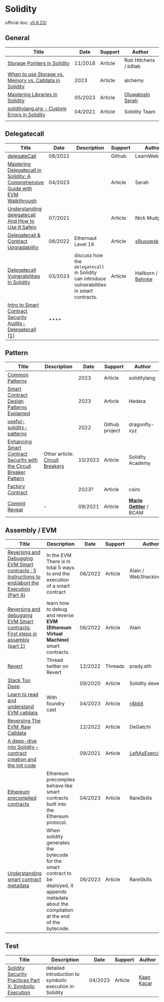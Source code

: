 # Solidity

official doc: [v0.8.23/](https://docs.soliditylang.org/en/v0.8.23/)

## General

| Title                                                        | Date    | Support | Author                                                       |
| ------------------------------------------------------------ | ------- | ------- | ------------------------------------------------------------ |
| [Storage Pointers in Solidity](https://blog.b9lab.com/storage-pointers-in-solidity-7dcfaa536089) | 11/2018 | Article | Rob Hitchens / b9lab                                         |
| [When to use Storage vs. Memory vs. Calldata in Solidity](https://docs.alchemy.com/docs/when-to-use-storage-vs-memory-vs-calldata-in-solidity) | 2023    | Article | alchemy                                                      |
| [Mastering Libraries In Solidity](https://medium.com/@ajaotosinserah/mastering-libraries-in-solidity-36d783409dfc) | 05/2023 | Article | [Oluwatosin Serah](https://medium.com/@ajaotosinserah?source=post_page-----36d783409dfc--------------------------------) |
| [soliditylang.org - Custom Errors in Solidity](https://soliditylang.org/blog/2021/04/21/custom-errors/) | 04/2021 | Article | Solidity Team                                                |
|                                                              |         |         |                                                              |





## Delegatecall

| Title                                                        | Date    | Description                                                  | Support | Author                                                       |
| ------------------------------------------------------------ | ------- | ------------------------------------------------------------ | ------- | ------------------------------------------------------------ |
| [delegateCall](https://github.com/LearnWeb3DAO/Delegate-Call) | 08/2022 |                                                              | Github  | LearnWeb3Dao                                                 |
| [Mastering Delegatecall in Solidity: A Comprehensive Guide with EVM Walkthrough](https://medium.com/@ajaotosinserah/mastering-delegatecall-in-solidity-a-comprehensive-guide-with-evm-walkthrough-6ddf027175c7) | 04/2023 |                                                              | Article | Serah                                                        |
| [Understanding delegatecall And How to Use It Safely](https://eip2535diamonds.substack.com/p/understanding-delegatecall-and-how) | 07/2021 |                                                              | Article | Nick Mudge                                                   |
| [Delegatecall & Contract Upgradability](https://journal0xrusowsky.substack.com/p/delegatecall-and-contract-upgradability) | 08/2022 | Ethernaut Level 16                                           | Article | [xRusowsky](https://substack.com/profile/46892425-0xrusowsky) |
| [Delegatecall Vulnerabilities In Solidity](https://www.halborn.com/blog/post/delegatecall-vulnerabilities-in-solidity) | 03/2023 | discuss how the `delegatecall` in Solidity can introduce vulnerabilities in smart contracts. | Article | Hallborn / [Rob Behnke](https://www.halborn.com/blog/author/rob-behnke) |
| [Intro to Smart Contract Security Audits- Delegatecall (1) ](https://slowmist.medium.com/c-delegatecall-i-c55c911ec2d0) | ****    |                                                              |         |                                                              |



## Pattern

| Title                                                        | Description                                                  | Date    | Support        | Author                                                       |
| ------------------------------------------------------------ | ------------------------------------------------------------ | ------- | -------------- | ------------------------------------------------------------ |
| [Common Patterns](https://docs.soliditylang.org/en/latest/common-patterns.html) |                                                              | 2023    | Article        | soliditylang                                                 |
| [Smart Contract Design Patterns Explained](https://hedera.com/learning/smart-contracts/smart-contract-design-patterns) |                                                              | 2023    | Article        | Hedera                                                       |
| [useful-solidity-patterns](https://github.com/dragonfly-xyz/useful-solidity-patterns) |                                                              | 2022    | Github project | dragonfly-xyz                                                |
| [Enhancing Smart Contract Security with the Circuit Breaker Pattern](https://medium.com/@solidity101/%EF%B8%8F-enhancing-smart-contract-security-with-the-circuit-breaker-pattern-90c86d57c5ab) | Other article: [Circuit Breakers](https://consensys.github.io/smart-contract-best-practices/development-recommendations/precautions/circuit-breakers/) | 10/2023 | Article        | Solidity Academy                                             |
| [Factory Contract](https://research.csiro.au/blockchainpatterns/general-patterns/contract-structural-patterns/factory-contract/) |                                                              | 2023?   | Article        | csiro                                                        |
| [Commit Reveal](https://blockchain-academy.hs-mittweida.de/courses/solidity-coding-beginners-to-intermediate/lessons/solidity-11-coding-patterns/topic/commit-reveal/) | -                                                            | 09/2021 | Article        | [**Mario Oettler**](https://blockchain-academy.hs-mittweida.de/author/oettlerhs-mittweida-de/) / BCAM |



## Assembly / EVM

| Title                                                        | Description                                                  | Date    | Support | Author                                        |
| ------------------------------------------------------------ | ------------------------------------------------------------ | ------- | ------- | --------------------------------------------- |
| [Reversing and Debugging EVM Smart contracts : 5 Instructions to end/abort the Execution (Part 4)](https://trustchain.medium.com/reversing-and-debugging-evm-the-end-of-time-part-4-3eafe5b0511a) | In the EVM There is in total 5 ways to end the execution of a smart contract | 06/2022 | Article | Alain / Web3hackingLabs                       |
| [Reversing and debugging EVM Smart contracts: First steps in assembly (part 1)](https://trustchain.medium.com/reversing-and-debugging-evm-smart-contracts-392fdadef32d) | learn how to debug and reverse **EVM (Ethereum Virtual Machine)** smart contracts. | 06/2022 | Article | Alain                                         |
| [Revert](https://twitter.com/prady_v/status/1608767136331362306) | Thread twitter on Revert                                     | 12/2022 | Threads | prady.eth                                     |
| [Stack Too Deep](https://soliditydeveloper.com/stacktoodeep) |                                                              | 09/2020 | Article | Solidity developer                            |
| [Learn to read and understand EVM calldata](https://r4bbit.substack.com/p/abi-encoding-and-evm-calldata) | With foundry cast                                            | 04/2023 | Article | [r4bbit](https://substack.com/@r4bbit)        |
| [Reversing The EVM: Raw Calldata](https://degatchi.com/articles/reading-raw-evm-calldata/) |                                                              | 12/2022 | Article | DeGatchi                                      |
| [A deep-dive into Solidity – contract creation and the init code](https://leftasexercise.com/2021/09/05/a-deep-dive-into-solidity-contract-creation-and-the-init-code/) |                                                              | 09/2021 | Article | [LeftAsExercise](https://leftasexercise.com/) |
| [Ethereum precompiled contracts](https://www.rareskills.io/post/solidity-precompiles) | Ethereum precompiles behave like smart contracts built into the Ethereum protocol. | 04/2023 | Article | RareSkills                                    |
| [Understanding smart contract metadata](https://www.rareskills.io/post/solidity-metadata) | When solidity generates the bytecode for the smart contract to be deployed, it appends metadata about the compilation at the end of the bytecode. | 06/2023 | Article | RareSkills                                    |



## Test

| Title                                                        | Description                                             | Date    | Support | Author                                                       |
| ------------------------------------------------------------ | ------------------------------------------------------- | ------- | ------- | ------------------------------------------------------------ |
| [Solidity Security Practices Part X: Symbolic Execution](https://medium.com/coinmonks/solidity-security-practices-part-x-symbolic-execution-3af2b82f53aa) | detailed introduction to symbolic execution in Solidity | 04/2023 | Article | [Kaan Kaçar](https://medium.com/@kaankacar02?source=post_page-----3af2b82f53aa--------------------------------) |

